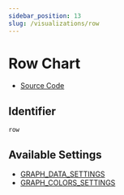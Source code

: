 ```yaml
---
sidebar_position: 13
slug: /visualizations/row
---
```


# Row Chart

- [Source Code](https://github.com/metabase/metabase/blob/v0.38.3/frontend/src/metabase/visualizations/visualizations/RowChart.jsx)


## Identifier

`row`

## Available Settings

- [GRAPH_DATA_SETTINGS](/visualizations/#graph_data_settings)
- [GRAPH_COLORS_SETTINGS](/visualizations/#graph_colors_settings)
